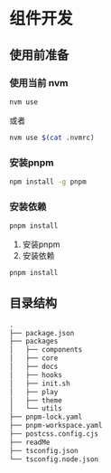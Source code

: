 # 组件开发

## 使用前准备

### 使用当前 nvm

  ```bash
  nvm use
  ```

  或者

  ```bash
nvm use $(cat .nvmrc)
```

### 安装pnpm

```bash
npm install -g pnpm
```

### 安装依赖

```bash
pnpm install
```

1. 安装pnpm
2. 安装依赖

```bash
pnpm install
```

## 目录结构

```txt
.
├── package.json
├── packages
│   ├── components
│   ├── core
│   ├── docs
│   ├── hooks
│   ├── init.sh
│   ├── play
│   ├── theme
│   └── utils
├── pnpm-lock.yaml
├── pnpm-workspace.yaml
├── postcss.config.cjs
├── readMe
├── tsconfig.json
└── tsconfig.node.json

```
